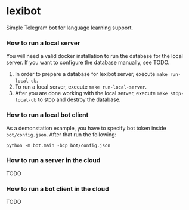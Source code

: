 # lexibot

Simple Telegram bot for language learning support.

### How to run a local server

You will need a valid docker installation to run the database for the local server. If you want to configure the
database manually, see TODO.

1. In order to prepare a database for lexibot server, execute `make run-local-db`.
1. To run a local server, execute `make run-local-server`.
1. After you are done working with the local server, execute `make stop-local-db` to stop and destroy the database.

### How to run a local bot client

As a demonstation example, you have to specify bot token inside `bot/config.json`. After that run the following:

```
python -m bot.main -bcp bot/config.json
```

### How to run a server in the cloud

TODO

### How to run a bot client in the cloud

TODO
